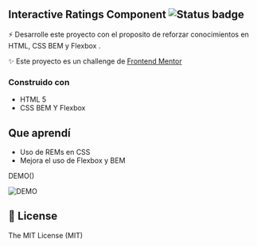 ## Interactive Ratings Component ![Status badge](https://img.shields.io/badge/status-Finished-green)
⚡️ Desarrolle este proyecto con el proposito de reforzar conocimientos en HTML, CSS BEM y Flexbox   .

✨ Este proyecto es un challenge de [Frontend Mentor](https://www.frontendmentor.io/challenges/interactive-rating-component-koxpeBUmI)
### Construido con
- HTML 5 
- CSS BEM Y Flexbox


## Que aprendí
- Uso de REMs en CSS
- Mejora el uso de Flexbox y BEM

DEMO()

![DEMO](https://user-images.githubusercontent.com/91069463/174883261-20960659-0902-457b-9d08-159813769625.jpg)

## 🧾 License
The MIT License (MIT)
